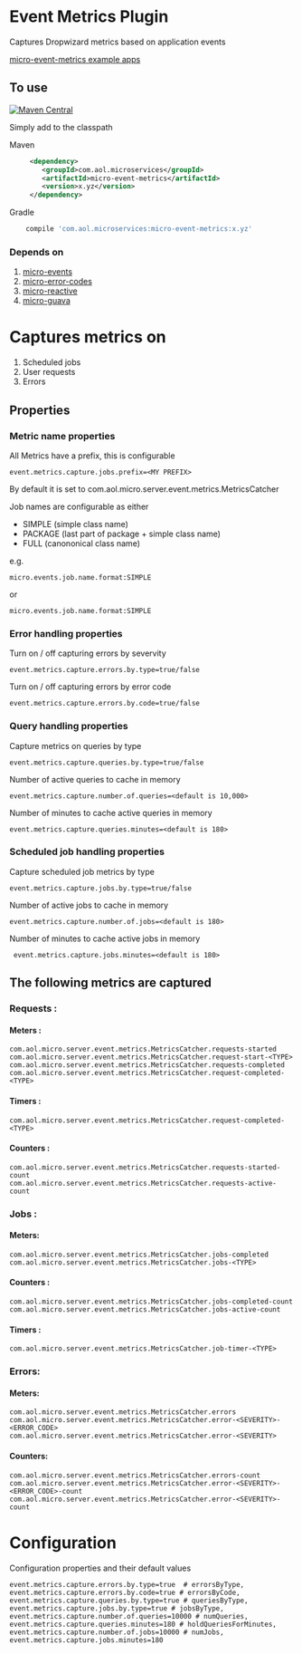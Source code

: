 # Event Metrics Plugin


Captures Dropwizard metrics based on application events 

[micro-event-metrics example apps](https://github.com/aol/micro-server/tree/master/micro-event-metrics/src/test/java/app) 

## To use

[![Maven Central](https://maven-badges.herokuapp.com/maven-central/com.aol.microservices/micro-event-metrics/badge.svg)](https://maven-badges.herokuapp.com/maven-central/com.aol.microservices/micro-event-metrics)

Simply add to the classpath

Maven 
```xml
     <dependency>
        <groupId>com.aol.microservices</groupId>  
        <artifactId>micro-event-metrics</artifactId>
        <version>x.yz</version>
     </dependency>
```   
Gradle
```groovy
    compile 'com.aol.microservices:micro-event-metrics:x.yz'
```
### Depends on

1. [micro-events](https://github.com/aol/micro-server/tree/master/micro-events)
1. [micro-error-codes](https://github.com/aol/micro-server/tree/master/micro-error-codes)
3. [micro-reactive](https://github.com/aol/micro-server/tree/master/micro-reactive)
4. [micro-guava](https://github.com/aol/micro-server/tree/master/micro-guava)

# Captures metrics on

1. Scheduled jobs
2. User requests
3. Errors


## Properties 


### Metric name properties

All Metrics have a prefix, this is configurable 

    event.metrics.capture.jobs.prefix=<MY PREFIX>

By default it is set to com.aol.micro.server.event.metrics.MetricsCatcher

Job names are configurable as either 

* SIMPLE (simple class name)
* PACKAGE (last part of package + simple class name)
* FULL (canononical class name)

e.g.

    micro.events.job.name.format:SIMPLE
    
or

    micro.events.job.name.format:SIMPLE 

### Error handling properties    

Turn on / off capturing errors by severvity
    
    event.metrics.capture.errors.by.type=true/false

Turn on / off capturing errors by error code

    event.metrics.capture.errors.by.code=true/false
    
### Query handling properties

Capture metrics on queries by type

    event.metrics.capture.queries.by.type=true/false

Number of active queries to cache in memory 
   
    event.metrics.capture.number.of.queries=<default is 10,000>

Number of minutes to cache active queries in memory 

    event.metrics.capture.queries.minutes=<default is 180>
    
### Scheduled job handling properties    

Capture scheduled job metrics by type

    event.metrics.capture.jobs.by.type=true/false

Number of active jobs to cache in memory 
   
    event.metrics.capture.number.of.jobs=<default is 180>
 
 Number of minutes to cache active jobs in memory 
  
     event.metrics.capture.jobs.minutes=<default is 180>
     
## The following metrics are captured

### Requests :

#### Meters :

```text
com.aol.micro.server.event.metrics.MetricsCatcher.requests-started
com.aol.micro.server.event.metrics.MetricsCatcher.request-start-<TYPE>
com.aol.micro.server.event.metrics.MetricsCatcher.requests-completed
com.aol.micro.server.event.metrics.MetricsCatcher.request-completed-<TYPE>
```

#### Timers :

```text
com.aol.micro.server.event.metrics.MetricsCatcher.request-completed-<TYPE>
```

#### Counters : 
```text
com.aol.micro.server.event.metrics.MetricsCatcher.requests-started-count
com.aol.micro.server.event.metrics.MetricsCatcher.requests-active-count
```

### Jobs :

#### Meters:
```text
com.aol.micro.server.event.metrics.MetricsCatcher.jobs-completed
com.aol.micro.server.event.metrics.MetricsCatcher.jobs-<TYPE>
```

#### Counters :
```text
com.aol.micro.server.event.metrics.MetricsCatcher.jobs-completed-count
com.aol.micro.server.event.metrics.MetricsCatcher.jobs-active-count
```

#### Timers :
```text
com.aol.micro.server.event.metrics.MetricsCatcher.job-timer-<TYPE>
```

### Errors:

#### Meters:
```text
com.aol.micro.server.event.metrics.MetricsCatcher.errors
com.aol.micro.server.event.metrics.MetricsCatcher.error-<SEVERITY>-<ERROR_CODE>
com.aol.micro.server.event.metrics.MetricsCatcher.error-<SEVERITY>
```

#### Counters:
```text
com.aol.micro.server.event.metrics.MetricsCatcher.errors-count
com.aol.micro.server.event.metrics.MetricsCatcher.error-<SEVERITY>-<ERROR_CODE>-count
com.aol.micro.server.event.metrics.MetricsCatcher.error-<SEVERITY>-count
```

# Configuration

Configuration properties and their default values

```text
event.metrics.capture.errors.by.type=true  # errorsByType,
event.metrics.capture.errors.by.code=true # errorsByCode,
event.metrics.capture.queries.by.type=true # queriesByType,
event.metrics.capture.jobs.by.type=true # jobsByType,
event.metrics.capture.number.of.queries=10000 # numQueries,
event.metrics.capture.queries.minutes=180 # holdQueriesForMinutes,
event.metrics.capture.number.of.jobs=10000 # numJobs,
event.metrics.capture.jobs.minutes=180
```

